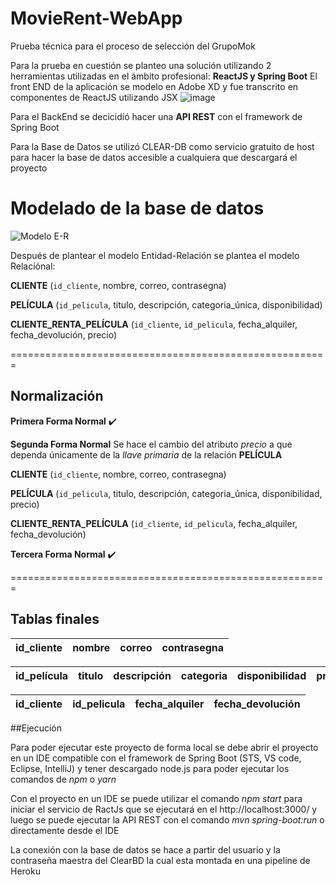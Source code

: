 # MovieRent-WebApp
Prueba técnica para el proceso de selección del GrupoMok

Para la prueba en cuestión se planteo una solución utilizando 2 herramientas utilizadas en el ámbito profesional: **ReactJS y Spring Boot**
El front END de la aplicación se modelo en Adobe XD y fue transcrito en componentes de ReactJS utilizando JSX
![image](https://user-images.githubusercontent.com/73146750/125344706-3ce30600-e31d-11eb-8d2a-a3f8722a27f3.png)

Para el BackEnd se decicidió hacer una **API REST** con el framework de Spring Boot 

Para la Base de Datos se utilizó CLEAR-DB como servicio gratuito de host para hacer la base de datos accesible a cualquiera que descargará el proyecto

# Modelado de la base de datos
![Modelo E-R](https://user-images.githubusercontent.com/73146750/124999197-3c8ff580-e013-11eb-8ee3-d7abb0670f23.png)

Después de plantear el modelo Entidad-Relación se plantea el modelo Relaciónal:

**CLIENTE** (`id_cliente`, nombre, correo, contrasegna)

**PELÍCULA** (`id_pelicula`, titulo, descripción, categoria_única, disponibilidad)

**CLIENTE_RENTA_PELÍCULA** (`id_cliente`, `id_pelicula`, fecha_alquiler, fecha_devolución, precio)

=======================================================

## Normalización

**Primera Forma Normal**
:heavy_check_mark:

**Segunda Forma Normal**
Se hace el cambio del atributo *precio* a que dependa únicamente de la *llave primaria* de la relación **PELÍCULA**

**CLIENTE** (`id_cliente`, nombre, correo, contrasegna)

**PELÍCULA** (`id_pelicula`, titulo, descripción, categoria_única, disponibilidad, precio)

**CLIENTE_RENTA_PELÍCULA** (`id_cliente`, `id_pelicula`, fecha_alquiler, fecha_devolución)

**Tercera Forma Normal**
:heavy_check_mark:

=======================================================

## Tablas finales

| id_cliente    | nombre        | correo| contrasegna |
| ------------- |:-------------:| -----:| -----------:|

| id_película   | titulo        | descripción | categoria | disponibilidad | precio | 
| ------------- |:-------------:| ------------|----------:| --------------:| ------:|

| id_cliente    | id_pelicula   | fecha_alquiler | fecha_devolución |
| ------------- |:-------------:| --------------:| ----------------:|


##Ejecución

Para poder ejecutar este proyecto de forma local se debe abrir el proyecto en un IDE compatible con el framework de Spring Boot (STS, VS code, Eclipse, IntelliJ) y tener descargado node.js para poder ejecutar los comandos de *npm* o *yarn* 

Con el proyecto en un IDE se puede utilizar el comando *npm start* para iniciar el servicio de RactJs que se ejecutará en el http://localhost:3000/ y luego se puede ejecutar la API REST con el comando *mvn spring-boot:run* o directamente desde el IDE

La conexión con la base de datos se hace a partir del usuario y la contraseña maestra del ClearBD la cual esta montada en una pipeline de Heroku




